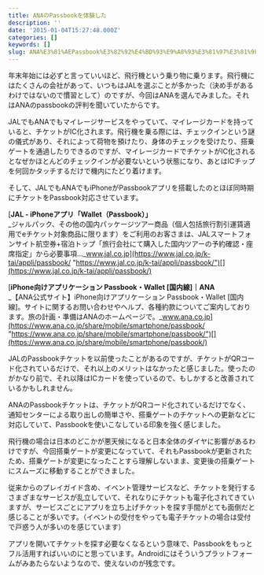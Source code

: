 ```yaml
---
title: ANAのPassbookを体験した
description: ''
date: '2015-01-04T15:27:48.000Z'
categories: []
keywords: []
slug: ANA%E3%81%AEPassbook%E3%82%92%E4%BD%93%E9%A8%93%E3%81%97%E3%81%9F
---
```

年末年始には必ずと言っていいほど、飛行機という乗り物に乗ります。飛行機にはたくさんの会社があって、いつもはJALを選ぶことが多かった（決め手があるわけではないので慣習として）のですが、今回はANAを選んでみました。それはANAのpassbookの評判を聞いていたからです。

JALでもANAでもマイレージサービスをやっていて、マイレージカードを持っていると、チケットがIC化されます。飛行機を乗る際には、チェックインという謎の儀式があり、それによって荷物を預けたり、身体のチェックを受けたり、搭乗ゲートを通過したりできるのですが、マイレージカードでチケットがIC化されるとなぜかほとんどのチェックインが必要ないという状態になり、あとはICチップを何回かタッチするだけで機内にたどり着けます。

そして、JALでもANAでもiPhoneがPassbookアプリを搭載したのとほぼ同時期にチケットをPassbook対応させています。

[**JAL - iPhoneアプリ「Wallet（Passbook）」**  
_ジャルパック、その他の国内パッケージツアー商品（個人包括旅行割引運賃適用でeチケット対象商品に限ります）をご利用のお客さまは、JALスマートフォンサイト航空券+宿泊トップ「旅行会社にて購入した国内ツアーの予約確認・座席指定」から必要事項…_www.jal.co.jp](https://www.jal.co.jp/k-tai/appli/passbook/ "https://www.jal.co.jp/k-tai/appli/passbook/")[](https://www.jal.co.jp/k-tai/appli/passbook/)

[**iPhone向けアプリケーション Passbook・Wallet \[国内線\]｜ANA**  
_【ANA公式サイト】iPhone向けアプリケーション Passbook・Wallet \[国内線\]。サイトに関するお問い合わせやヘルプ、各種約款についてご案内しております。旅の計画・準備はANAのホームページで。_www.ana.co.jp](https://www.ana.co.jp/share/mobile/smartphone/passbook/ "https://www.ana.co.jp/share/mobile/smartphone/passbook/")[](https://www.ana.co.jp/share/mobile/smartphone/passbook/)

JALのPassbookチケットを以前使ったことがあるのですが、チケットがQRコード化されているだけで、それ以上のメリットはなかったと感じました。使ったのがかなり前で、それ以降はICカードを使っているので、もしかすると改善されているかもしれません。

ANAのPassbookチケットは、チケットがQRコード化されているだけでなく、通知センターによる取り出しの簡単さや、搭乗ゲートのチケットへの更新などに対応していて、Passbookを使いこなしている印象を強く感じました。

飛行機の場合は日本のどこかが悪天候になると日本全体のダイヤに影響があるわけですが、今回搭乗ゲートが変更になっていて、それもPassbookが更新されたため、搭乗ゲートが変更になったことすら理解しないまま、変更後の搭乗ゲートにスムーズに移動することができました。

従来からのプレイガイド含め、イベント管理サービスなど、チケットを発行するさまざまなサービスが乱立していて、それなりにチケットも電子化されてきていますが、サービスごとにアプリを立ち上げチケットを探す手間がとても面倒だと感じることが多いです。（イベントの受付をやっても電子チケットの場合は受付で戸惑う人が多いのを感じています）

アプリを開いてチケットを探す必要なくなるという意味で、Passbookをもっとフル活用すればいいのにと思っています。Androidにはそういうプラットフォームがみあたらないようなので、使えないのが残念です。